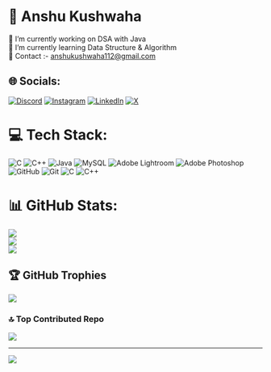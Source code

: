 # 💫 Anshu Kushwaha
🔭 I’m currently working on DSA with Java<br>🌱 I’m currently learning Data Structure & Algorithm<br>💬 Contact :- anshukushwaha112@gmail.com<br>


## 🌐 Socials:
[![Discord](https://img.shields.io/badge/Discord-%237289DA.svg?logo=discord&logoColor=white)](https://discord.gg/anshu00242) [![Instagram](https://img.shields.io/badge/Instagram-%23E4405F.svg?logo=Instagram&logoColor=white)](https://instagram.com/@iamanshuraj_69) [![LinkedIn](https://img.shields.io/badge/LinkedIn-%230077B5.svg?logo=linkedin&logoColor=white)](https://linkedin.com/in/anshu-kushwaha-a59098325) [![X](https://img.shields.io/badge/X-black.svg?logo=X&logoColor=white)](https://x.com/@anshu_kush69) 

# 💻 Tech Stack:
![C](https://img.shields.io/badge/c-%2300599C.svg?style=for-the-badge&logo=c&logoColor=white) ![C++](https://img.shields.io/badge/c++-%2300599C.svg?style=for-the-badge&logo=c%2B%2B&logoColor=white) ![Java](https://img.shields.io/badge/java-%23ED8B00.svg?style=for-the-badge&logo=openjdk&logoColor=white) ![MySQL](https://img.shields.io/badge/mysql-4479A1.svg?style=for-the-badge&logo=mysql&logoColor=white) ![Adobe Lightroom](https://img.shields.io/badge/Adobe%20Lightroom-31A8FF.svg?style=for-the-badge&logo=Adobe%20Lightroom&logoColor=white) ![Adobe Photoshop](https://img.shields.io/badge/adobe%20photoshop-%2331A8FF.svg?style=for-the-badge&logo=adobe%20photoshop&logoColor=white) ![GitHub](https://img.shields.io/badge/github-%23121011.svg?style=for-the-badge&logo=github&logoColor=white) ![Git](https://img.shields.io/badge/git-%23F05033.svg?style=for-the-badge&logo=git&logoColor=white) ![C](https://img.shields.io/badge/c-%2300599C.svg?style=for-the-badge&logo=c&logoColor=white) ![C++](https://img.shields.io/badge/c++-%2300599C.svg?style=for-the-badge&logo=c%2B%2B&logoColor=white)
# 📊 GitHub Stats:
![](https://github-readme-stats.vercel.app/api?username=Anshu-kushwaha&theme=dark&hide_border=false&include_all_commits=false&count_private=false)<br/>
![](https://github-readme-streak-stats.herokuapp.com/?user=Anshu-kushwaha&theme=dark&hide_border=false)<br/>
![](https://github-readme-stats.vercel.app/api/top-langs/?username=Anshu-kushwaha&theme=dark&hide_border=false&include_all_commits=false&count_private=false&layout=compact)

## 🏆 GitHub Trophies
![](https://github-profile-trophy.vercel.app/?username=Anshu-kushwaha&theme=radical&no-frame=false&no-bg=true&margin-w=4)

### 🔝 Top Contributed Repo
![](https://github-contributor-stats.vercel.app/api?username=Anshu-kushwaha&limit=5&theme=dark&combine_all_yearly_contributions=true)

---
[![](https://visitcount.itsvg.in/api?id=Anshu-kushwaha&icon=0&color=0)](https://visitcount.itsvg.in)

<!-- Proudly created with GPRM ( https://gprm.itsvg.in ) -->

